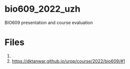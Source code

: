 # bio609_2022_uzh
BIO609 presentation and course evaluation


# Files
1. 
2. https://dktanwar.github.io/urpp/course/2022/bio609/#1
